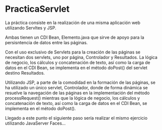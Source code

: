 # PracticaServlet

La práctica consiste en la realización de una misma aplicación web utilizando Servltes y JSP.

Ambas tienen un CDI Bean, Elemento.java que sirve de apoyo para la persisntencia de datos entre las páginas.

Con el uso exclusivo de Servlets para la creación de las páginas se necesitan dos servlets, uno por página, Controlador y Resultados.  La lógica de negocio, los cálculos y concatenación de texto, así como la carga de datos en el CDI Bean, se implementa en el método doPost() del servlet destino Resultados.

Utilizando JSP, a parte de la comodidad en la formación de las páginas, se ha utilizado un único servlet, Controlador, donde de forma dinámica se resuelve la navegación de las páginas en la implementación del método processRequest() mientras que la lógica de negocio, los cálculos y concatenación de texto, así como la carga de datos en el CDI Bean, se implementa en el método doPost().

Llegado a este punto el siguiente paso sería realizar el mismo ejercicio utilizando JavaServer Faces…

